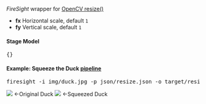 _FireSight_ wrapper for [OpenCV resize()](http://docs.opencv.org/modules/imgproc/doc/geometric_transformations.html#resize)

* **fx** Horizontal scale, default `1`
* **fy** Vertical scale, default `1`

#### Stage Model
<pre>{}</pre>

#### Example: Squeeze the Duck [pipeline](https://github.com/firepick1/FireSight/blob/master/json/resize.json)
<pre>firesight -i img/duck.jpg -p json/resize.json -o target/resize.jpg -Dfx=0.25 -Dfy=0.5</pre>

<img src="https://github.com/firepick1/FireSight/blob/master/img/duck.jpg?raw=true"> &larr;Original Duck
<img src="https://github.com/firepick1/FireSight/blob/master/img/resize.jpg?raw=true"> &larr;Squeezed Duck
